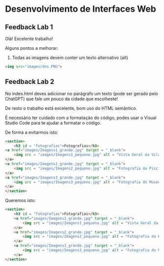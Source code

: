 # Desenvolvimento de Interfaces Web

## Feedback Lab 1

Olá! Excelente trabalho!

Alguns pontos a melhorar:

1. Todas as imagens devem conter um texto alternativo (alt)

```html
<img src="images/dns.PNG">
```

## Feedback Lab 2

No index.html deves adicionar no parágrafo um texto (pode ser gerado pelo ChatGPT) que fale um pouco da cidade que escolheste!

De resto o trabalho está excelente, bom uso do HTML semântico.

É necessário ter cuidado com a formatação do código, podes usar o Visual Studio Code para te ajudar a formatar o código.

De forma a evitarmos isto:

```html
<section>
    <h3 id = "fotografias">Fotografias</h3>  
<a href="images/Imagens1_grande.jpg" target = "_blank"> 
    <img src = "images/Imagens1_pequeno.jpg" alt = "Vista Geral da Vila de Santa Cruz das Flores"> 
</a>
<a href="images/Imagens2_grande.jpg" target = "_blank"> 
    <img src = "images/Imagens2_pequeno.jpg" alt = "Fotografia da Piscina de Santa Cruz das Flores"> 
</a>
<a href="images/Imagens3_grande.jpg" target = "_blank"> 
    <img src = "images/Imagens3_pequeno.jpg" alt = "Fotografia do Museu de Santa Cruz das Flores"> 
</a>
</section>
```

Queremos isto:

```html
<section>
    <h3 id = "fotografias">Fotografias</h3>  
    <a href="images/Imagens1_grande.jpg" target = "_blank"> 
        <img src = "images/Imagens1_pequeno.jpg" alt = "Vista Geral da Vila de Santa Cruz das Flores"> 
    </a>
    <a href="images/Imagens2_grande.jpg" target = "_blank"> 
        <img src = "images/Imagens2_pequeno.jpg" alt = "Fotografia da Piscina de Santa Cruz das Flores"> 
    </a>
    <a href="images/Imagens3_grande.jpg" target = "_blank"> 
        <img src = "images/Imagens3_pequeno.jpg" alt = "Fotografia do Museu de Santa Cruz das Flores"> 
    </a>
</section>
```